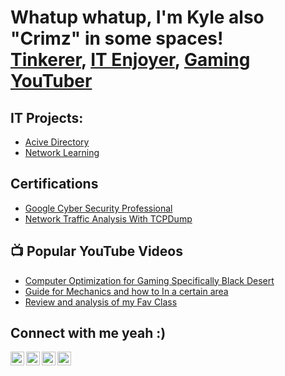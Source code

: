 <h1>Whatup whatup, I'm Kyle also "Crimz" in some spaces! <br/><a href="https://github.com/KCrimz">Tinkerer</a>, <a href="https://www.linkedin.com/in/kylecmckenna/">IT Enjoyer</a>, <a href="https://www.youtube.com/channel/UCt_9NHaVUBmBaYA-zkcEtVg">Gaming YouTuber</a></h1>

<h2>IT Projects:</h2>

- [Acive Directory](https://github.com/KCrimz/ActiveDirectoryProject)
- [Network Learning](https://github.com/KCrimz/Networking-Learning)

<h2>Certifications</h2>

- [Google Cyber Security Professional](https://www.credly.com/badges/9f9fc0e5-81c1-4f16-9b6b-d3c581287014/linked_in_profile)
- [Network Traffic Analysis With TCPDump](https://www.coursera.org/account/accomplishments/verify/YTXKJFYD2C3J)

<h2>📺 Popular YouTube Videos</h2>

- [Computer Optimization for Gaming Specifically Black Desert](https://www.youtube.com/watch?v=H-sb1SMQg1o)
- [Guide for Mechanics and how to In a certain area](https://www.youtube.com/watch?v=utSiYqpR1sk)
- [Review and analysis of my Fav Class](https://www.youtube.com/watch?v=bIkagedTsiQ)

<h2> Connect with me yeah :)</h2>

[<img align="left" alt="JoshMadakor | YouTube" width="22px" src="https://cdn.jsdelivr.net/npm/simple-icons@v3/icons/youtube.svg" />][youtube]
[<img align="left" alt="JoshMadakor | Twitter" width="22px" src="https://cdn.jsdelivr.net/npm/simple-icons@v3/icons/twitter.svg" />][twitter]
[<img align="left" alt="JoshMadakor | LinkedIn" width="22px" src="https://cdn.jsdelivr.net/npm/simple-icons@v3/icons/linkedin.svg" />][linkedin]
[<img align="left" alt="JoshMadakor | Instagram" width="22px" src="https://cdn.jsdelivr.net/npm/simple-icons@v3/icons/instagram.svg" />][instagram]

[twitter]: https://twitter.com/InfiniteCrimzon
[youtube]: https://www.youtube.com/channel/UCt_9NHaVUBmBaYA-zkcEtVg
[instagram]: https://www.instagram.com/infinitecrimzon/?hl=en
[linkedin]: https://www.linkedin.com/in/kylecmckenna/

